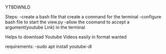 
YTBDWNLD


Steps:
	-create a bash file that create a command for the terminal
	-configure bash file to start the view.py
	-allow the coomand to accept a argument(youtube Link) in the terminal




Helps to download Youtube Videos easily in format wanted


requirements:
	-sudo apt install youtube-dl


